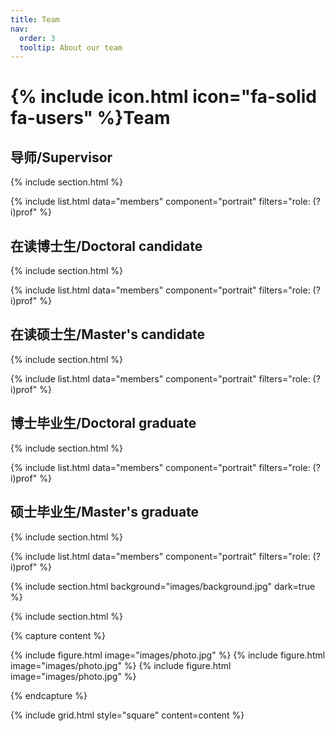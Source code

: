 ```yaml
---
title: Team
nav:
  order: 3
  tooltip: About our team
---
```


# {% include icon.html icon="fa-solid fa-users" %}Team

## 导师/Supervisor

{% include section.html %}

{% include list.html data="members" component="portrait" filters="role: (?i)prof" %}

## 在读博士生/Doctoral candidate

{% include section.html %}

{% include list.html data="members" component="portrait" filters="role: (?i)prof" %}

## 在读硕士生/Master's candidate

{% include section.html %}

{% include list.html data="members" component="portrait" filters="role: (?i)prof" %}

## 博士毕业生/Doctoral graduate

{% include section.html %}

{% include list.html data="members" component="portrait" filters="role: (?i)prof" %}

## 硕士毕业生/Master's graduate

{% include section.html %}

{% include list.html data="members" component="portrait" filters="role: (?i)prof" %}

{% include section.html background="images/background.jpg" dark=true %}

{% include section.html %}

{% capture content %}

{% include figure.html image="images/photo.jpg" %}
{% include figure.html image="images/photo.jpg" %}
{% include figure.html image="images/photo.jpg" %}

{% endcapture %}

{% include grid.html style="square" content=content %}
